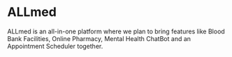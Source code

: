# ALLmed
ALLmed is an all-in-one platform where we plan to bring features like Blood Bank Facilities, Online Pharmacy, Mental Health ChatBot and an Appointment Scheduler together.
